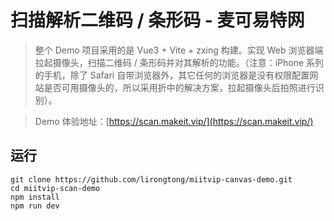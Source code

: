 # 扫描解析二维码 / 条形码 - 麦可易特网
> 整个 Demo 项目采用的是 Vue3 + Vite + zxing 构建。实现 Web 浏览器端拉起摄像头，扫描二维码 / 条形码并对其解析的功能。（注意：iPhone 系列的手机，除了 Safari 自带浏览器外，其它任何的浏览器是没有权限配置网站是否可用摄像头的，所以采用折中的解决方案，拉起摄像头后拍照进行识别）。

> Demo 体验地址：[https://scan.makeit.vip/](https://scan.makeit.vip/)

## 运行
```
git clone https://github.com/lirongtong/miitvip-canvas-demo.git
cd miitvip-scan-demo
npm install
npm run dev
```
